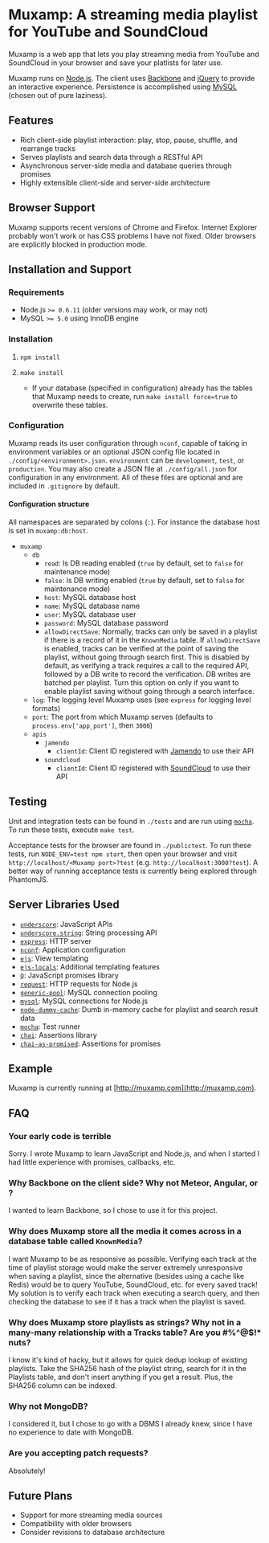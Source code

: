 # Muxamp: A streaming media playlist for YouTube and SoundCloud

Muxamp is a web app that lets you play streaming media from YouTube and SoundCloud in your browser and save your platlists for later use.

Muxamp runs on [Node.js](https://github.com/joyent/node). The client uses [Backbone](https://github.com/documentcloud/backbone) and [jQuery](https://github.com/jquery/jquery) to provide an interactive experience. Persistence is accomplished using [MySQL](http://www.mysql.com/) (chosen out of pure laziness).

## Features

 * Rich client-side playlist interaction: play, stop, pause, shuffle, and rearrange tracks
 * Serves playlists and search data through a RESTful API
 * Asynchronous server-side media and database queries through promises
 * Highly extensible client-side and server-side architecture

## Browser Support

Muxamp supports recent versions of Chrome and Firefox. Internet Explorer probably won't work or has CSS problems I have not fixed. Older browsers are explicitly blocked in production mode.

## Installation and Support

### Requirements

 * Node.js `>= 0.6.11` (older versions may work, or may not)
 * MySQL `>= 5.0` using InnoDB engine

### Installation

 1. `npm install`

 2. `make install`
    * If your database (specified in configuration) already has the tables that Muxamp needs to create, run `make install force=true` to overwrite these tables.

### Configuration

Muxamp reads its user configuration through `nconf`, capable of taking in environment variables or an optional JSON config file located in `./config/<environment>.json`. `environment` can be `development`, `test`, or `production`. You may also create a JSON file at `./config/all.json` for configuration in any environment. All of these files are optional and are included in `.gitignore` by default.

#### Configuration structure

All namespaces are separated by colons (`:`). For instance the database host is set in `muxamp:db:host`.

 * `muxamp`
    * `db`
        * `read`: Is DB reading enabled (`true` by default, set to `false` for maintenance mode)
        * `false`: Is DB writing enabled (`true` by default, set to `false` for maintenance mode)
        * `host`: MySQL database host
        * `name`: MySQL database name
        * `user`: MySQL database user
        * `password`: MySQL database password
        * `allowDirectSave`: Normally, tracks can only be saved in a playlist if there is a record of it in the `KnownMedia` table. If `allowDirectSave` is enabled, tracks can be verified at the point of saving the playlist, without going through search first. This is disabled by default, as verifying a track requires a call to the required API, followed by a DB write to record the verification. DB writes are batched per playlist. Turn this option on only if you want to enable playlist saving without going through a search interface.
    * `log`: The logging level Muxamp uses (see `express` for logging level formats)
    * `port`: The port from which Muxamp serves (defaults to `process.env['app_port']`, then `3000`)
    * `apis`
        * `jamendo`
            * `clientId`: Client ID registered with [Jamendo](https://devportal.jamendo.com/) to use their API
        * `soundcloud`
            * `clientId`: Client ID registered with [SoundCloud](http://developers.soundcloud.com/) to use their API

## Testing

Unit and integration tests can be found in `./tests` and are run using [`mocha`](https://github.com/visionmedia/mocha). To run these tests, execute `make test`.

Acceptance tests for the browser are found in `./publictest`. To run these tests, run `NODE_ENV=test npm start`, then open your browser and visit `http://localhost/<Muxamp port>?test` (e.g. `http://localhost:3000?test`). A better way of running acceptance tests is currently being explored through PhantomJS.

## Server Libraries Used

* [`underscore`](https://github.com/documentcloud/underscore): JavaScript APIs
* [`underscore.string`](https://github.com/epeli/underscore.string): String processing API
* [`express`](https://github.com/visionmedia/express): HTTP server
* [`nconf`](https://github.com/flatiron/nconf): Application configuration
* [`ejs`](https://github.com/visionmedia/ejs): View templating
* [`ejs-locals`](https://github.com/RandomEtc/ejs-locals): Additional templating features
* [`Q`](https://github.com/kriskowal/q): JavaScript promises library
* [`request`](https://github.com/mikeal/request): HTTP requests for Node.js
* [`generic-pool`](https://github.com/coopernurse/node-pool): MySQL connection pooling
* [`mysql`](https://github.com/felixge/node-mysql): MySQL connections for Node.js
* [`node-dummy-cache`](https://github.com/pescuma/node-dummy-cache): Dumb in-memory cache for playlist and search result data
* [`mocha`](https://github.com/visionmedia/mocha): Test runner
* [`chai`](https://github.com/chaijs/chai): Assertions library
* [`chai-as-promised`](https://github.com/domenic/chai-as-promised): Assertions for promises

## Example

Muxamp is currently running at [http://muxamp.com](http://muxamp.com).

## FAQ

### Your early code is terrible

Sorry. I wrote Muxamp to learn JavaScript and Node.js, and when I started I had little experience with promises, callbacks, etc.

### Why Backbone on the client side? Why not Meteor, Angular, or *<insert real-time JavaScript library here>*?

I wanted to learn Backbone, so I chose to use it for this project.

### Why does Muxamp store all the media it comes across in a database table called `KnownMedia`?

I want Muxamp to be as responsive as possible. Verifying each track at the time of playlist storage would make the server extremely unresponsive when saving a playlist, since the alternative (besides using a cache like Redis) would be to query YouTube, SoundCloud, etc. for every saved track! My solution is to verify each track when executing a search query, and then checking the database to see if it has a track when the playlist is saved.

### Why does Muxamp store playlists as strings? Why not in a many-many relationship with a Tracks table? Are you #%^@$!* nuts?

I know it's kind of hacky, but it allows for quick dedup lookup of existing playlists. Take the SHA256 hash of the playlist string, search for it in the Playlists table, and don't insert anything if you get a result. Plus, the SHA256 column can be indexed.

### Why not MongoDB?

I considered it, but I chose to go with a DBMS I already knew, since I have no experience to date with MongoDB.

### Are you accepting patch requests?

Absolutely!

## Future Plans

 * Support for more streaming media sources
 * Compatibility with older browsers
 * Consider revisions to database architecture